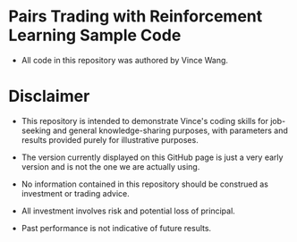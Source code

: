 # Pairs Trading with Reinforcement Learning Sample Code

- All code in this repository was authored by Vince Wang.



# Disclaimer
 
- This repository is intended to demonstrate Vince's coding skills for job-seeking and general knowledge-sharing purposes, with parameters and results provided purely for illustrative purposes.

- The version currently displayed on this GitHub page is just a very early version and is not the one we are actually using.

- No information contained in this repository should be construed as investment or trading advice.

- All investment involves risk and potential loss of principal.

- Past performance is not indicative of future results.
